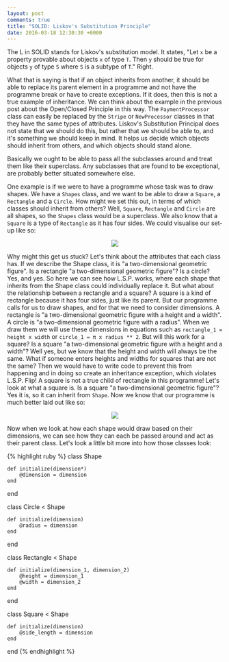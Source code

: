```yaml
---
layout: post
comments: true
title: "SOLID: Liskov's Substitution Principle"
date: 2016-03-18 12:30:30 +0000
---
```


The L in SOLID stands for Liskov's substitution model. It states, "Let `x` be a property provable about objects `x` of type `T`. Then `y` should be true for objects `y` of type `S` where `S` is a subtype of `T`." Right.

What that is saying is that if an object inherits from another, it should be able to replace its parent element in a programme and not have the programme break or have to create exceptions. If it does, then this is not a true example of inheritance. We can think about the example in the previous post about the Open/Closed Principle in this way. The `PaymentProcessor` class can easily be replaced by the `Stripe` or `NewProcessor` classes in that they have the same types of attributes. Liskov's Substitution Principal does not state that we should do this, but rather that we should be able to, and it's something we should keep in mind. It helps us decide which objects should inherit from others, and which objects should stand alone.

Basically we ought to be able to pass all the subclasses around and treat them like their superclass. Any subclasses that are found to be exceptional, are probably better situated somewhere else. 

One example is if we were to have a programme whose task was to draw shapes. We have a `Shapes` class, and we want to be able to draw a `Square`, a `Rectangle` and a `Circle`. How might we set this out, in terms of which classes should inherit from others? Well, `Square`, `Rectangle` and `Circle` are all shapes, so the `Shapes` class would be a superclass. We also know that a `Square` is a type of `Rectangle` as it has four sides. We could visualise our set-up like so:

<p align="center">
<img src="../../../../../../../assets/lsp-violation.jpg">
</p>

Why might this get us stuck? Let's think about the attributes that each class has. If we describe the Shape class, it is "a two-dimensional geometric figure". Is a rectangle "a two-dimensional geometric figure"? Is a circle? Yes, and yes. So here we can see how L.S.P. works, where each shape that inherits from the Shape class could individually replace it. But what about the relationship between a rectangle and a square? A square is a kind of rectangle because it has four sides, just like its parent. But our programme calls for us to draw shapes, and for that we need to consider dimensions. A rectangle is "a two-dimensional geometric figure with a height and a width". A circle is "a two-dimensional geometric figure with a radius". When we draw them we will use these dimensions in equations such as `rectangle_1 = height x width` or `circle_1 = π x radius ** 2`. But will this work for a square? Is a square "a two-dimensional geometric figure with a height and a width"? Well yes, but we know that the height and width will always be the same. What if someone enters heights and widths for squares that are not the same? Then we would have to write code to prevent this from happening and in doing so create an inheritance exception, which violates L.S.P. Flip! A square is not a true child of rectangle in this programme! Let's look at what a square is. Is a square "a two-dimensional geometric figure"? Yes it is, so it can inherit from `Shape`. Now we know that our programme is much better laid out like so:

<p align="center">
<img src="../../../../../../../assets/happy-lsp.jpg">
</p>

Now when we look at how each shape would draw based on their dimensions, we can see how they can each be passed around and act as their parent class. Let's look a little bit more into how those classes look:

{% highlight ruby %}
class Shape

	def initialize(dimension*)
		@dimension = dimension
	end

end

class Circle < Shape

	def initialize(dimension)
 		@radius = dimension
	end

end

class Rectangle < Shape

	def initialize(dimension_1, dimension_2)
		@height = dimension_1
		@width = dimension_2
	end

end

class Square < Shape

	def initialize(dimension)
		@side_length = dimension
	end

end
{% endhighlight %}


